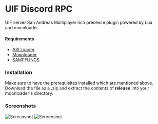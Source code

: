 # UIF Discord RPC
UIF server San Andreas Multiplayer rich presence plugin powered by Lua and moonloader.

#### Requirements
- [ASI Loader](https://www.gtagarage.com/mods/show.php?id=21709)
- [Moonloader](https://gtaforums.com/topic/890987-moonloader/)
- [SAMPFUNCS](https://libertycity.net/files/gta-san-andreas/151974-sampfuncs-v.-5.4.1.-final.html)

### Installation
Make sure to have the prerequisites installed which are mentioned above.<br>
Download the file as a .zip and extract the contents of <b>release</b> into your moonloader's directory.

### Screenshots
![Screenshot](https://i.imgur.com/6D2B5Eu.png) ![Screenshot](https://i.imgur.com/89CpqgK.png)

